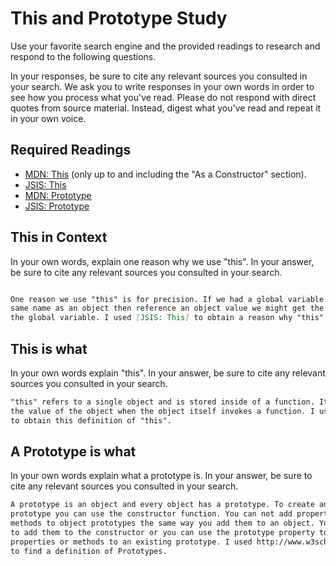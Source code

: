 # This and Prototype Study

Use your favorite search engine and the provided readings to research and
respond to the following questions.

In your responses, be sure to cite any relevant sources you consulted in your
search. We ask you to write responses in your own words in order to see how you
process what you've read. Please do not respond with direct quotes from source
material. Instead, digest what you've read and repeat it in your own voice.

## Required Readings

-   [MDN: This](https://developer.mozilla.org/en-US/docs/Web/JavaScript/Reference/Operators/this)
(only up to and including the "As a Constructor" section).
-   [JSIS: This](http://javascriptissexy.com/understand-javascripts-this-with-clarity-and-master-it/)
-   [MDN: Prototype](https://developer.mozilla.org/en-US/docs/Learn/JavaScript/Objects/Object_prototypes)
-   [JSIS: Prototype](http://javascriptissexy.com/javascript-prototype-in-plain-detailed-language/)

## This in Context

In your own words, explain one reason why we use "this". In your answer, be
sure to cite any relevant sources you consulted in your search.

```md

One reason we use "this" is for precision. If we had a global variable with the
same name as an object then reference an object value we might get the value of
the global variable. I used [JSIS: This] to obtain a reason why "this" is used.

```

## This is what

In your own words explain "this".  In your answer, be
sure to cite any relevant sources you consulted in your search.

```md
"this" refers to a single object and is stored inside of a function. It only stores
the value of the object when the object itself invokes a function. I used [JSIS: This]
to obtain this definition of "this".
```

## A Prototype is what

In your own words explain what a prototype is.  In your answer, be
sure to cite any relevant sources you consulted in your search.

```md
A prototype is an object and every object has a prototype. To create an object
prototype you can use the constructor function. You can not add properties and
methods to object prototypes the same way you add them to an object. You have
to add them to the constructor or you can use the prototype property to add
properties or methods to an existing prototype. I used http://www.w3schools.com/js/js_object_prototypes.asp
to find a definition of Prototypes. 
```

